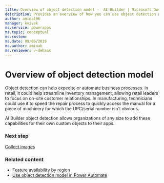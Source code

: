 ```yaml
---
title: Overview of object detection model -  AI Builder | Microsoft Docs
description: Provides an overview of how you can use object detection models in AI Builder to add intelligence to your apps
author: amina196
manager: kvivek
ms.service: powerapps
ms.topic: conceptual
ms.custom: 
ms.date: 09/06/2019
ms.author: aminab
ms.reviewer: v-dehaas
---
```


# Overview of object detection model

Object detection can help expedite or automate business processes. In retail, it could help streamline inventory management, allowing retail leaders to focus on on-site customer relationships. In manufacturing, technicians could use it to speed the repair process to quickly access the manual for a piece of machinery for which the UPC/serial number isn't obvious.  

AI Builder object detection allows organizations of any size to add these capabilities for their own custom objects to their apps.

### Next step

[Collect images](collect-images.md)

### Related content

- [Feature availability by region](availability-region.md)
- [Use object detection model in Power Automate](object-detection-model-in-flow.md)
